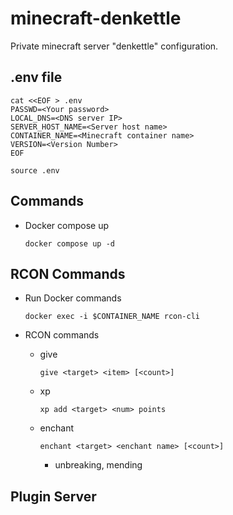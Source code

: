 # minecraft-denkettle

Private minecraft server "denkettle" configuration.

## .env file

```shell
cat <<EOF > .env
PASSWD=<Your password>
LOCAL_DNS=<DNS server IP>
SERVER_HOST_NAME=<Server host name>
CONTAINER_NAME=<Minecraft container name>
VERSION=<Version Number>
EOF
```

```shell
source .env
```

## Commands

- Docker compose up

  ```shell
  docker compose up -d
  ```

## RCON Commands

- Run Docker commands

  ```shell
  docker exec -i $CONTAINER_NAME rcon-cli
  ```

- RCON commands
  - give

    ```shell
    give <target> <item> [<count>]
    ```
  
  - xp

    ```shell
    xp add <target> <num> points
    ```
  
  - enchant

    ```shell
    enchant <target> <enchant name> [<count>]
    ```

    - unbreaking, mending

## Plugin Server

